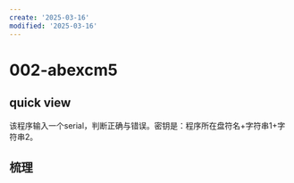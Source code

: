 ```yaml
---
create: '2025-03-16'
modified: '2025-03-16'
---
```


# 002-abexcm5

## quick view

该程序输入一个serial，判断正确与错误。密钥是：程序所在盘符名+字符串1+字符串2。

## 梳理
